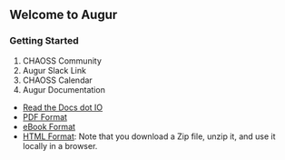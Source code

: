 ## Welcome to Augur

### Getting Started
1. CHAOSS Community
2. Augur Slack Link
3. CHAOSS Calendar 
4. Augur Documentation
  - [Read the Docs dot IO](https://oss-augur.readthedocs.io/en/main/#)
  - [PDF Format](https://oss-augur.readthedocs.io/_/downloads/en/main/pdf/)
  - [eBook Format](https://oss-augur.readthedocs.io/_/downloads/en/main/epub/)
  - [HTML Format](https://oss-augur.readthedocs.io/_/downloads/en/main/htmlzip/): Note that you download a Zip file, unzip it, and use it locally in a browser. 

